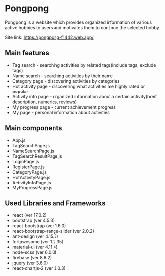 # Pongpong

Pongpong is a website which provides organized information of various active hobbies to users and motivates them to continue the selected hobby.

Site link: https://pongpong-f1442.web.app/

## Main features
* Tag search - searching activities by related tags(include tags, exclude tags)
* Name search - searching activities by their name
* Category page - discovering activities by categories
* Hot activity page - discovering what activities are highly rated or popular
* Activity info page - organized information about a certain activity(breif description, numerics, reviews)
* My progress page - current achievement progress
* My page - personal information about activities

## Main components
* App.js
* TagSearchPage.js
* NameSearchPage.js
* TagSearchResultPage.js
* LoginPage.js
* RegisterPage.js
* CategoryPage.js
* HotActivityPage.js
* ActivityInfoPage.js
* MyProgressPage.js

## Used Libraries and Frameworks
* react (ver 17.0.2)
* bootstrap (ver 4.5.3)
* react-bootstrap (ver 1.6.0)
* react-bootstrap-range-slider (ver 2.0.2)
* ant-design (ver 4.15.5)
* fortawesome (ver 1.2.35)
* material-ui (ver 4.11.4)
* node-scss (ver 6.0.0)
* firebase (ver 8.6.2)
* jquery (ver 3.6.0)
* react-chartjs-2 (ver 3.0.3)
